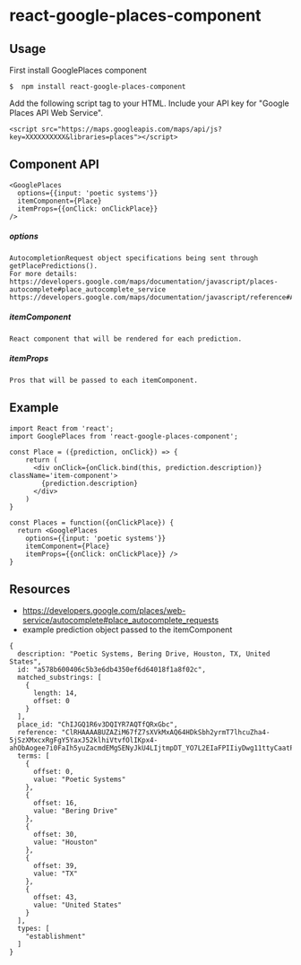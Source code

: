 # react-google-places-component

## Usage
First install GooglePlaces component
```
$  npm install react-google-places-component
```
Add the following script tag to your HTML.
Include your API key for "Google Places API Web Service".
```
<script src="https://maps.googleapis.com/maps/api/js?key=XXXXXXXXXX&libraries=places"></script>
```

## Component API
```
<GooglePlaces
  options={{input: 'poetic systems'}}
  itemComponent={Place}
  itemProps={{onClick: onClickPlace}}
/>
```

##### options
```
AutocompletionRequest object specifications being sent through getPlacePredictions().
For more details:
https://developers.google.com/maps/documentation/javascript/places-autocomplete#place_autocomplete_service
https://developers.google.com/maps/documentation/javascript/reference#AutocompleteService
```
##### itemComponent
```
React component that will be rendered for each prediction.
```
##### itemProps
```
Pros that will be passed to each itemComponent.
```

## Example
```
import React from 'react';
import GooglePlaces from 'react-google-places-component';

const Place = ({prediction, onClick}) => {
    return (
      <div onClick={onClick.bind(this, prediction.description)} className='item-component'>
        {prediction.description}
      </div>
    )
}

const Places = function({onClickPlace}) {
  return <GooglePlaces
    options={{input: 'poetic systems'}}
    itemComponent={Place}
    itemProps={{onClick: onClickPlace}} />
}
```

## Resources
- https://developers.google.com/places/web-service/autocomplete#place_autocomplete_requests
- example prediction object passed to the itemComponent
```
{
  description: "Poetic Systems, Bering Drive, Houston, TX, United States",
  id: "a578b600406c5b3e6db4350ef6d64018f1a8f02c",
  matched_substrings: [
    {
      length: 14,
      offset: 0
    }
  ],
  place_id: "ChIJGQ1R6v3DQIYR7AQTfQRxGbc",
  reference: "ClRHAAAABUZAZiM67fZ7sXVkMxAQ64HDkSbh2yrmT7lhcuZha4-5jSzXMxcxRgFgY5YaxJ52klhiVtvfOlIKpx4-ahObAogee7i0FaIh5yuZacmdEMgSENyJkU4LIjtmpDT_YO7L2EIaFPIIiyDwg11ttyCaatPWtd5FCKKf",
  terms: [
    {
      offset: 0,
      value: "Poetic Systems"
    },
    {
      offset: 16,
      value: "Bering Drive"
    },
    {
      offset: 30,
      value: "Houston"
    },
    {
      offset: 39,
      value: "TX"
    },
    {
      offset: 43,
      value: "United States"
    }
  ],
  types: [
    "establishment"
  ]
}
```
